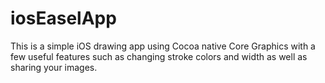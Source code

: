 # iosEaselApp

This is a simple iOS drawing app using Cocoa native Core Graphics with a few useful features such as changing stroke colors and width as well as sharing your images.
